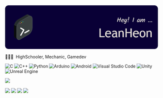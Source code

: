 ![leanheon Banner](https://github.com/leanheon/leanheon/blob/main/github-header-image.png?raw=true)

<!-- ## 👋 &nbsp;Hey there! I'm LeanHeon -->

🧑🏻‍💻 &nbsp;HighSchooler, Mechanic, Gamedev


![C](https://img.shields.io/badge/C-%2300599C.svg?style=for-the-badge&logo=c&logoColor=white)
![C++](https://img.shields.io/badge/C++-%2300599C.svg?style=for-the-badge&logo=c%2B%2B&logoColor=white)
![Python](https://img.shields.io/badge/Python-FFD43B?style=for-the-badge&logo=python&logoColor=blue)
![Arduino](https://img.shields.io/badge/-Arduino-00979D?style=for-the-badge&logo=Arduino&logoColor=white)
![Android](https://img.shields.io/badge/App%20Inventor-3DDC84?style=for-the-badge&logo=android&logoColor=white)
![Visual Studio Code](https://img.shields.io/badge/Visual%20Studio%20Code-0078d7.svg?style=for-the-badge&logo=visual-studio-code&logoColor=white)
![Unity](https://img.shields.io/badge/Unity-%23000000.svg?style=for-the-badge&logo=unity&logoColor=white)
![Unreal Engine](https://img.shields.io/badge/Unreal%20Engine-%23313131.svg?style=for-the-badge&logo=unrealengine&logoColor=white)

<a href="https://github.com/leanheon">
  <img height="180em" src="https://github-readme-stats-eight-theta.vercel.app/api?username=leanheon&show_icons=true&theme=algolia&include_all_commits=true&count_private=true"/>
</a>
</p>

<a href="https://romela.imweb.me/"><img src="https://img.shields.io/badge/Romela-4285F4?style=for-the-badge&logo=GoogleChrome&logoColor=white"/></a>
<a href="https://blog.naver.com/epogood58"><img src="https://img.shields.io/badge/BLOG-03C75A?style=for-the-badge&logo=NAVER&logoColor=FFFFFF"/></a>
<a href="mailto:epogood58@naver.com"><img src="https://img.shields.io/badge/Mail-D14836?style=for-the-badge&logo=gmail&logoColor=white"/></a>
<a href="https://instagram.com/leanheon"><img src="https://img.shields.io/badge/Instagram-%23E4405F.svg?style=for-the-badge&logo=Instagram&logoColor=white"/></a>
</p>
